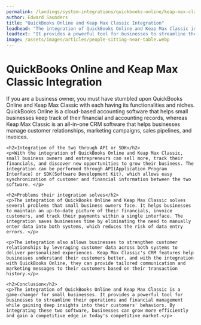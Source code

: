 ```yaml
---
permalink: /landings/system-integrations/quickbooks-online/keap-max-classic
author: Edward Saunders
title: "QuickBooks Online and Keap Max Classic Integration"
leadhead: "The integration of QuickBooks Online and Keap Max Classic is a game-changer for small businesses"
leadtext: "It provides a powerful tool for businesses to streamline their operations and financial management while gaining deep insights into their customers' behaviors. By integrating these two software, businesses can grow more efficiently and gain a competitive edge in today's competitive market."
image: /assets/images/articles/people-sitting-near-table.webp
---
```

<div class="arttext">	<h1>QuickBooks Online and Keap Max Classic Integration</h1>
	<p>If you are a business owner, you must have stumbled upon QuickBooks Online and Keap Max Classic with each having its functionalities and niches. QuickBooks Online is a cloud-based accounting software that helps small businesses keep track of their financial and accounting records, whereas Keap Max Classic is an all-in-one CRM software that helps businesses manage customer relationships, marketing campaigns, sales pipelines, and invoices.</p>
	
	<h2>Integration of the two through API or SDK</h2>
	<p>With the integration of QuickBooks Online and Keap Max Classic, small business owners and entrepreneurs can sell more, track their financials, and discover new opportunities to grow their business. The integration can be performed through API(Application Program Interface) or SDK(Software Development Kit), which allows easy synchronization of customer and financial information between the two software. </p>

	<h2>Problems their integration solves</h2>
	<p>The integration of QuickBooks Online and Keap Max Classic solves several problems that small business owners face. It helps businesses to maintain an up-to-date picture of their financials, invoice customers, and track their payments within a single interface. The integration saves businesses time by eliminating the need to manually enter data into both systems, which reduces the risk of data entry errors. </p>

	<p>The integration also allows businesses to strengthen customer relationships by leveraging customer data across both systems to deliver personalized experiences. Keap Max Classic's CRM features help businesses understand their customers better, and with the integration with QuickBooks Online, they can provide tailored communication and marketing messages to their customers based on their transaction history.</p>

	<h2>Conclusion</h2>
	<p>The integration of QuickBooks Online and Keap Max Classic is a game-changer for small businesses. It provides a powerful tool for businesses to streamline their operations and financial management while gaining deep insights into their customers' behaviors. By integrating these two software, businesses can grow more efficiently and gain a competitive edge in today's competitive market.</p>

</div>